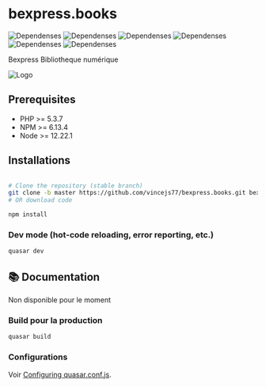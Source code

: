 # bexpress.books

![Dependenses](https://img.shields.io/badge/MySQL-00000F?style=for-the-badge&logo=mysql&logoColor=white)
![Dependenses](https://img.shields.io/badge/TypeScript-007ACC?style=for-the-badge&logo=typescript&logoColor=white)
![Dependenses](https://img.shields.io/badge/PHP-777BB4?style=for-the-badge&logo=php&logoColor=white)
![Dependenses](https://img.shields.io/badge/Vue.js-35495E?style=for-the-badge&logo=vue.js&logoColor=4FC08D)
![Dependenses](https://img.shields.io/badge/Sass-CC6699?style=for-the-badge&logo=sass&logoColor=white)
![Dependenses](https://img.shields.io/badge/HTML5-E34F26?style=for-the-badge&logo=html5&logoColor=white)


Bexpress Bibliotheque numérique



![Logo](https://bexpressbooks-one.vercel.app/logo.png)


## Prerequisites

* PHP >= 5.3.7
* NPM >= 6.13.4
* Node >= 12.22.1


## Installations
```bash

# Clone the repository (stable branch)
git clone -b master https://github.com/vincejs77/bexpress.books.git bexpressbooks
# OR download code

npm install

```

### Dev mode (hot-code reloading, error reporting, etc.)
```bash
quasar dev
```

## 📚 Documentation

Non disponible pour le moment

### Build pour la production
```bash
quasar build
```

### Configurations
Voir [Configuring quasar.conf.js](https://v2.quasar.dev/quasar-cli/quasar-conf-js).
